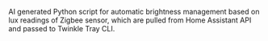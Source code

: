 AI generated Python script for automatic brightness management based on lux readings of Zigbee sensor, which are pulled from Home Assistant API and passed to Twinkle Tray CLI. 
